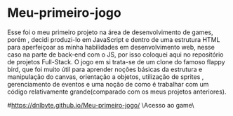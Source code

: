 # Meu-primeiro-jogo
Esse foi o meu primeiro projeto na área de desenvolvimento de games, porém ,  decidi produzi-lo em JavaScript e dentro de uma estrutura HTML para aperfeiçoar as minha habilidades em desenvolvimento web, nesse caso na parte de back-end com o JS, por isso coloquei aqui no repositório de projetos Full-Stack. O jogo em si trata-se de um clone do famoso flappy bird, que foi muito útil para aprender noções básicas da estrutura e manipulação do canvas, orientação a objetos, utilização de sprites , gerenciamento de eventos e uma noção de como é trabalhar com um código relativamente grande(comparado com os meus projetos anteriores).

#https://dnlbyte.github.io/Meu-primeiro-jogo/
\\Acesso ao game\\
